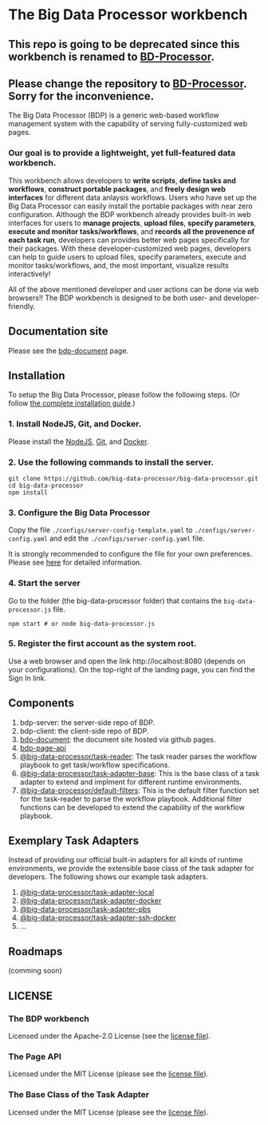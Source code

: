 # The Big Data Processor workbench

## This repo is going to be deprecated since this workbench is renamed to [BD-Processor](https://github.com/big-data-processor/bd-processor).

## Please change the repository to [BD-Processor](https://github.com/big-data-processor/bd-processor). Sorry for the inconvenience.

The Big Data Processor (BDP) is a generic web-based workflow management system with the capability of serving fully-customized web pages.
### Our goal is to provide a lightweight, yet full-featured data workbench.

This workbench allows developers to **write scripts**, **define tasks and workflows**, **construct portable packages**, and **freely design web interfaces** for different data anlaysis workflows.
Users who have set up the Big Data Processor can easily install the portable packages with near zero configuration.
Although the BDP workbench already provides built-in web interfaces for users to **manage projects**, **upload files**, **specify parameters**, **execute and monitor tasks/workflows**,
and **records all the provenence of each task run**, developers can provides better web pages specifically for their packages.
With these developer-customized web pages, developers can help to guide users to upload files, specify parameters, execute and monitor tasks/workflows, and, the most important, visualize results interactively!


All of the above mentioned developer and user actions can be done via web browsers!!
The BDP workbench is designed to be both user- and developer-friendly.

## Documentation site

Please see the [bdp-document](https://big-data-processor.github.io/bdp-document/) page.


## Installation
To setup the Big Data Processor, please follow the following steps. (Or follow [the complete installation guide](https://big-data-processor.github.io/bdp-document/installation.html).)
### 1. Install NodeJS, Git, and Docker.
Please install the [NodeJS](https://nodejs.org/), [Git](https://git-scm.com/), and [Docker](https://www.docker.com/).

### 2. Use the following commands to install the server.
```
git clone https://github.com/big-data-processor/big-data-processor.git
cd big-data-processor
npm install
```

### 3. Configure the Big Data Processor
Copy the file `./configs/server-config-template.yaml` to `./configs/server-config.yaml` and edit the `./configs/server-config.yaml` file.

It is strongly recommended to configure the file for your own preferences. Please see [here](https://big-data-processor.github.io/bdp-document/installation.html#configure-the-mongo-database-connection) for detailed information.

### 4. Start the server
Go to the folder (the big-data-processor folder) that contains the `big-data-processor.js` file.
```
npm start # or node big-data-processor.js
```

### 5. Register the first account as the system root.
Use a web browser and open the link http://localhost:8080 (depends on your configurations).
On the top-right of the landing page, you can find the Sign In link.


## Components
1. bdp-server: the server-side repo of BDP.
2. bdp-client: the client-side repo of BDP.
3. [bdp-document](https://big-data-processor.github.io/bdp-document/): the document site hosted via github pages.
4. [bdp-page-api](https://big-data-processor.github.io/bdp-page-api/)
5. [@big-data-processor/task-reader](https://www.npmjs.com/package/@big-data-processor/task-reader): The task reader parses the workflow playbook to get task/workflow specifications.
6. [@big-data-processor/task-adapter-base](https://big-data-processor.github.io/task-adapter-base/): This is the base class of a task adapter to extend and implment for different runtime environments.
7. [@big-data-processor/default-filters](https://github.com/big-data-processor/default-filters): This is the default filter function set for the task-reader to parse the workflow playbook. Additional filter functions can be developed to extend the capability of the workflow playbook.

## Exemplary Task Adapters
Instead of providing our official built-in adapters for all kinds of runtime environments, we provide the extensible base class of the task adapter for developers.
The following shows our example task adapters.

1. [@big-data-processor/task-adapter-local](https://www.npmjs.com/package/@big-data-processor/task-adapter-local)
2. [@big-data-processor/task-adapter-docker](https://www.npmjs.com/package/@big-data-processor/task-adapter-docker)
3. [@big-data-processor/task-adapter-pbs](https://www.npmjs.com/package/@big-data-processor/task-adapter-pbs)
4. [@big-data-processor/task-adapter-ssh-docker](https://www.npmjs.com/package/@big-data-processor/task-adapter-ssh-docker)
5. ...

## Roadmaps
(comming soon)

## LICENSE

### The BDP workbench
Licensed under the Apache-2.0 License (see the [license file](https://github.com/big-data-processor/big-data-processor/blob/master/LICENSE)).

### The Page API
Licensed under the MIT License (please see the [license file](https://github.com/big-data-processor/bdp-page-api/blob/master/LICENSE)).

### The Base Class of the Task Adapter
Licensed under the MIT License (please see the [license file](https://github.com/big-data-processor/task-adapter-base/blob/master/LICENSE)).

